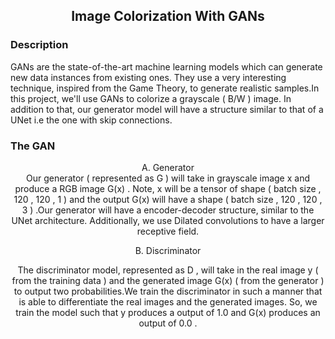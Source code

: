 <div align='center'>
  <h2>Image Colorization With GANs</h2>
  </div>
 


<h3>Description</h3>
  
  </div>
 GANs are the state-of-the-art machine learning models which can generate new data instances from existing ones. They use a very interesting technique, inspired from the Game   Theory, to generate realistic samples.In this project, we'll use GANs to colorize a grayscale ( B/W ) image. In addition to that, our generator model will have a structure similar to that of a UNet i.e the one with skip connections.
 </div>



 <h3>The GAN</h3>
 <div align="center">
  A. Generator
<div>Our generator ( represented as  G  ) will take in grayscale image  x  and produce a RGB image  G(x) . Note,  x  will be a tensor of shape  ( batch size , 120 , 120 , 1 ) and the output  G(x)  will have a shape  ( batch size , 120 , 120 , 3 ) .Our generator will have a encoder-decoder structure, similar to the UNet architecture. Additionally, we use Dilated convolutions to have a larger receptive field.<div>


B. Discriminator
<div>The discriminator model, represented as  D , will take in the real image  y  ( from the training data ) and the generated image  G(x)  ( from the generator ) to output two probabilities.We train the discriminator in such a manner that is able to differentiate the real images and the generated images. So, we train the model such that  y  produces a output of  1.0  and  G(x)  produces an output of  0.0 .<div>
  </div>
  
  


